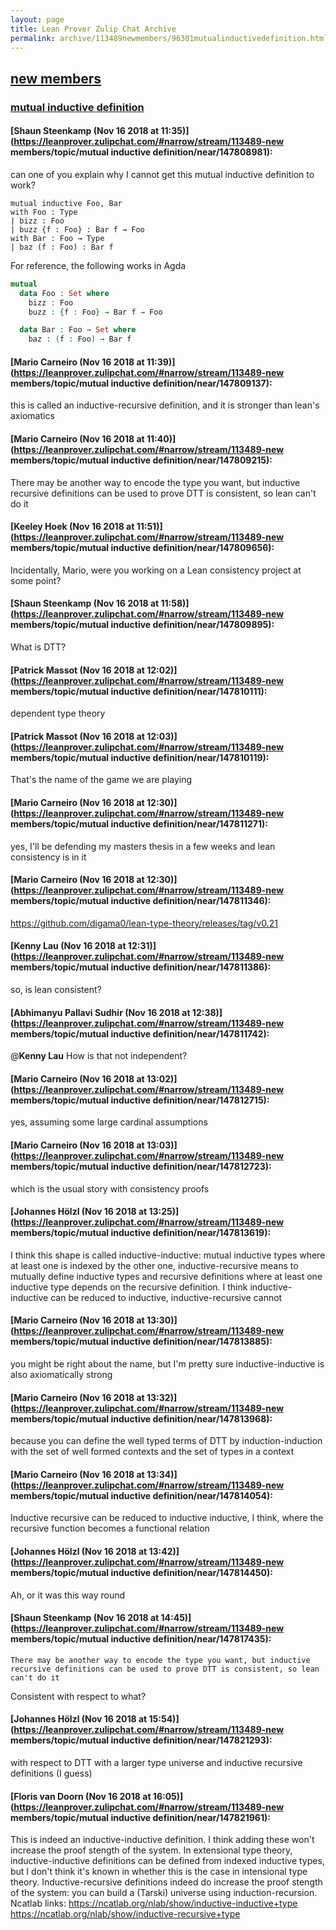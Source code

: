 ```yaml
---
layout: page
title: Lean Prover Zulip Chat Archive 
permalink: archive/113489newmembers/96301mutualinductivedefinition.html
---
```


## [new members](index.html)
### [mutual inductive definition](96301mutualinductivedefinition.html)

#### [Shaun Steenkamp (Nov 16 2018 at 11:35)](https://leanprover.zulipchat.com/#narrow/stream/113489-new members/topic/mutual inductive definition/near/147808981):
can one of you explain why I cannot get this mutual inductive definition to work?
```lean
mutual inductive Foo, Bar
with Foo : Type
| bizz : Foo
| buzz {f : Foo} : Bar f → Foo
with Bar : Foo → Type
| baz (f : Foo) : Bar f
```
For reference, the following works in Agda
```agda
mutual
  data Foo : Set where
    bizz : Foo
    buzz : {f : Foo} → Bar f → Foo

  data Bar : Foo → Set where
    baz : (f : Foo) → Bar f
```

#### [Mario Carneiro (Nov 16 2018 at 11:39)](https://leanprover.zulipchat.com/#narrow/stream/113489-new members/topic/mutual inductive definition/near/147809137):
this is called an inductive-recursive definition, and it is stronger than lean's axiomatics

#### [Mario Carneiro (Nov 16 2018 at 11:40)](https://leanprover.zulipchat.com/#narrow/stream/113489-new members/topic/mutual inductive definition/near/147809215):
There may be another way to encode the type you want, but inductive recursive definitions can be used to prove DTT is consistent, so lean can't do it

#### [Keeley Hoek (Nov 16 2018 at 11:51)](https://leanprover.zulipchat.com/#narrow/stream/113489-new members/topic/mutual inductive definition/near/147809656):
Incidentally, Mario, were you working on a Lean consistency project at some point?

#### [Shaun Steenkamp (Nov 16 2018 at 11:58)](https://leanprover.zulipchat.com/#narrow/stream/113489-new members/topic/mutual inductive definition/near/147809895):
What is DTT?

#### [Patrick Massot (Nov 16 2018 at 12:02)](https://leanprover.zulipchat.com/#narrow/stream/113489-new members/topic/mutual inductive definition/near/147810111):
dependent type theory

#### [Patrick Massot (Nov 16 2018 at 12:03)](https://leanprover.zulipchat.com/#narrow/stream/113489-new members/topic/mutual inductive definition/near/147810119):
That's the name of the game we are playing

#### [Mario Carneiro (Nov 16 2018 at 12:30)](https://leanprover.zulipchat.com/#narrow/stream/113489-new members/topic/mutual inductive definition/near/147811271):
yes, I'll be defending my masters thesis in a few weeks and lean consistency is in it

#### [Mario Carneiro (Nov 16 2018 at 12:30)](https://leanprover.zulipchat.com/#narrow/stream/113489-new members/topic/mutual inductive definition/near/147811346):
https://github.com/digama0/lean-type-theory/releases/tag/v0.21

#### [Kenny Lau (Nov 16 2018 at 12:31)](https://leanprover.zulipchat.com/#narrow/stream/113489-new members/topic/mutual inductive definition/near/147811386):
so, is lean consistent?

#### [Abhimanyu Pallavi Sudhir (Nov 16 2018 at 12:38)](https://leanprover.zulipchat.com/#narrow/stream/113489-new members/topic/mutual inductive definition/near/147811742):
@**Kenny Lau** How is that not independent?

#### [Mario Carneiro (Nov 16 2018 at 13:02)](https://leanprover.zulipchat.com/#narrow/stream/113489-new members/topic/mutual inductive definition/near/147812715):
yes, assuming some large cardinal assumptions

#### [Mario Carneiro (Nov 16 2018 at 13:03)](https://leanprover.zulipchat.com/#narrow/stream/113489-new members/topic/mutual inductive definition/near/147812723):
which is the usual story with consistency proofs

#### [Johannes Hölzl (Nov 16 2018 at 13:25)](https://leanprover.zulipchat.com/#narrow/stream/113489-new members/topic/mutual inductive definition/near/147813619):
I think this shape is called inductive-inductive: mutual inductive types where at least one is indexed by the other one, inductive-recursive means to mutually define inductive types and recursive definitions where at least one inductive type depends on the recursive definition.
I think inductive-inductive can be reduced to inductive, inductive-recursive cannot

#### [Mario Carneiro (Nov 16 2018 at 13:30)](https://leanprover.zulipchat.com/#narrow/stream/113489-new members/topic/mutual inductive definition/near/147813885):
you might be right about the name, but I'm pretty sure inductive-inductive is also axiomatically strong

#### [Mario Carneiro (Nov 16 2018 at 13:32)](https://leanprover.zulipchat.com/#narrow/stream/113489-new members/topic/mutual inductive definition/near/147813968):
because you can define the well typed terms of DTT by induction-induction with the set of well formed contexts and the set of types in a context

#### [Mario Carneiro (Nov 16 2018 at 13:34)](https://leanprover.zulipchat.com/#narrow/stream/113489-new members/topic/mutual inductive definition/near/147814054):
Inductive recursive can be reduced to inductive inductive, I think, where the recursive function becomes a functional relation

#### [Johannes Hölzl (Nov 16 2018 at 13:42)](https://leanprover.zulipchat.com/#narrow/stream/113489-new members/topic/mutual inductive definition/near/147814450):
Ah, or it was this way round

#### [Shaun Steenkamp (Nov 16 2018 at 14:45)](https://leanprover.zulipchat.com/#narrow/stream/113489-new members/topic/mutual inductive definition/near/147817435):
```quote
There may be another way to encode the type you want, but inductive recursive definitions can be used to prove DTT is consistent, so lean can't do it
```
 Consistent with respect to what?

#### [Johannes Hölzl (Nov 16 2018 at 15:54)](https://leanprover.zulipchat.com/#narrow/stream/113489-new members/topic/mutual inductive definition/near/147821293):
with respect to DTT with a larger type universe and inductive recursive definitions (I guess)

#### [Floris van Doorn (Nov 16 2018 at 16:05)](https://leanprover.zulipchat.com/#narrow/stream/113489-new members/topic/mutual inductive definition/near/147821961):
This is indeed an inductive-inductive definition. I think adding these won't increase the proof stength of the system. In extensional type theory, inductive-inductive definitions can be defined from indexed inductive types, but I don't think it's known in whether this is the case in intensional type theory.
Inductive-recursive definitions indeed do increase the proof stength of the system: you can build a (Tarski) universe using induction-recursion.
Ncatlab links:
https://ncatlab.org/nlab/show/inductive-inductive+type
https://ncatlab.org/nlab/show/inductive-recursive+type

